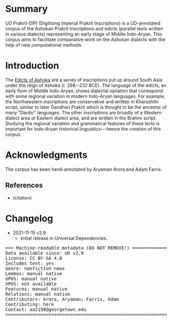 # Summary

UD Prakrit-DIPI (Digitising Imperial Prakrit Inscriptions) is a UD-annotated corpus of the Ashokan Prakrit inscriptions and edicts (parallel texts written in various dialects) representing an early stage of Middle Indo-Aryan. This corpus aims to facilitate comparative work on the Ashokan dialects with the help of new computational methods.

# Introduction

The [Edicts of Ashoka](https://en.wikipedia.org/wiki/Edicts_of_Ashoka) are a series of inscriptions put up around South Asia under the reign of Ashoka (r. 268--232 BCE). The language of the edicts, an early form of Middle Indo-Aryan, shows dialectal variation that correspond with some regional variation in modern Indo-Aryan languages. For example, the Northwestern inscriptions are conservative and written in Kharoshthi script, similar to later Gandhari Prakrit which is thought to be the ancestor of many "Dardic" languages. The other inscriptions are broadly of a Western dialect area or Eastern dialect area, and are written in the Brahmi script. Studying the regional variation and grammatical features of these lects is important for Indo-Aryan historical linguistics---hence the creation of this corpus.

# Acknowledgments

The corpus has been hand-annotated by Aryaman Arora and Adam Farris.

## References

* (citation)

# Changelog

* 2021-11-15 v2.9
  * Initial release in Universal Dependencies.

<pre>
=== Machine-readable metadata (DO NOT REMOVE!) ================================
Data available since: UD v2.9
License: CC BY-SA 4.0
Includes text: yes
Genre: nonfiction news
Lemmas: manual native
UPOS: manual native
XPOS: not available
Features: manual native
Relations: manual native
Contributors: Arora, Aryaman; Farris, Adam
Contributing: here
Contact: aa2190@georgetown.edu
===============================================================================
</pre>
